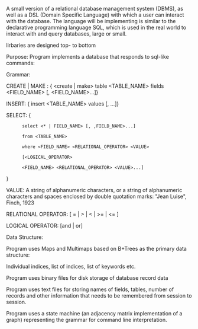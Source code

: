 A small version of a relational database management system (DBMS), as well as a DSL (Domain Specific Language) with which a user can interact with the database.
The language will be implementing is similar to the declarative programming language SQL, which is used in the real world to interact with and query databases,
large or small.

lirbaries are designed top- to bottom

Purpose:
Program implements a database that responds to sql-like commands:

Grammar:

CREATE | MAKE : {  <create | make> table <TABLE_NAME> fields <FIELD_NAME> [, <FIELD_NAME>...]}

INSERT: { insert <INTO> <TABLE_NAME> values <VALUE> [, <VALUE>...]}

SELECT: {  

          select <* | FIELD_NAME> [, ,FIELD_NAME>...]					
          
          from <TABLE_NAME>         
          
          where <FIELD_NAME> <RELATIONAL_OPERATOR> <VALUE>     
          
          [<LOGICAL_OPERATOR>   
          
          <FIELD_NAME> <RELATIONAL_OPERATOR> <VALUE>...]
          
}

VALUE: A string of alphanumeric characters, or a string of alphanumeric
 			characters and spaces enclosed by double quotation marks:
 			"Jean Luise", Finch, 1923
      
RELATIONAL OPERATOR: [ = | > | < | >= | <= ]

LOGICAL OPERATOR: [and | or]

Data Structure:

 

Program uses Maps and Multimaps based on B+Trees as the primary data structure:

Individual indices, list of indices, list of keywords etc.

Program uses binary files for disk storage of database record data

Program uses text files for storing names of fields, tables, number of records and other information that needs to be remembered from session to session.

Program uses a state machine (an adjacency matrix implementation of a graph) representing the grammar for command line interpretation.
